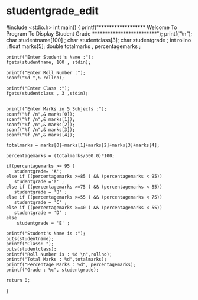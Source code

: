# studentgrade_edit
#include <stdio.h>
int main() {
    printf("****************** Welcome To Program To Display Student Grade *************************");
    printf("\n");
    char studentname[100] ;
    char studentclass[3];
    char studentgrade ;
    int rollno ;
    float marks[5];
    double totalmarks , percentagemarks ;
   
    printf("Enter Student's Name :");
    fgets(studentname, 100 , stdin);

    printf("Enter Roll Number :");
    scanf("%d ",& rollno);
   
    printf("Enter Class :");
    fgets(studentclass , 3 ,stdin);

    
    printf("Enter Marks in 5 Subjects :");
    scanf("%f /n",& marks[0]);
    scanf("%f /n",& marks[1]);
    scanf("%f /n",& marks[2]);
    scanf("%f /n",& marks[3]);
    scanf("%f /n",& marks[4]);

    totalmarks = marks[0]+marks[1]+marks[2]+marks[3]+marks[4];

    percentagemarks = (totalmarks/500.0)*100;

    if(percentagemarks >= 95 )
       studentgrade= 'A';
    else if ((percentagemarks >=85 ) && (percentagemarks < 95))
       studentgrade ='a' ;
    else if ((percentagemarks >=75 ) && (percentagemarks < 85))
       studentgrade = 'B' ;
    else if ((percentagemarks >=55 ) && (percentagemarks < 75))
       studentgrade = 'C' ;
    else if ((percentagemarks >=40 ) && (percentagemarks < 55))
       studentgrade = 'D' ;
    else 
        studentgrade = 'E' ;

    printf("Student's Name is :");
    puts(studentname);
    printf("Class: ");
    puts(studentclass);
    printf("Roll Number is : %d \n",rollno);
    printf("Total Marks : %d",totalmarks);
    printf("Percentage Marks : %d", percentagemarks);
    printf("Grade : %c", studentgrade);

    return 0;
}
